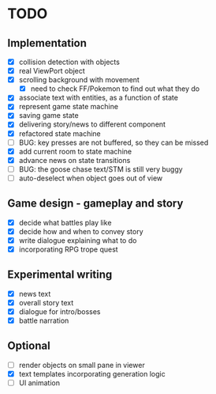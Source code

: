 # TODO

## Implementation

- [x] collision detection with objects
- [x] real ViewPort object
- [x] scrolling background with movement
  - [x] need to check FF/Pokemon to find out what they do
- [x] associate text with entities, as a function of state
- [x] represent game state machine
- [x] saving game state
- [x] delivering story/news to different component
- [x] refactored state machine
- [ ] BUG: key presses are not buffered, so they can be missed
- [x] add current room to state machine
- [x] advance news on state transitions
- [ ] BUG: the goose chase text/STM is still very buggy
- [ ] auto-deselect when object goes out of view

## Game design - gameplay and story

- [x] decide what battles play like
- [x] decide how and when to convey story
- [x] write dialogue explaining what to do
- [x] incorporating RPG trope quest

## Experimental writing
- [x] news text
- [x] overall story text
- [x] dialogue for intro/bosses
- [x] battle narration

## Optional
- [ ] render objects on small pane in viewer
- [x] text templates incorporating generation logic
- [ ] UI animation
